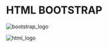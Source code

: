 # HTML BOOTSTRAP

![bootstrap_logo](Assets/png-clipart-bootstrap-full-logo-tech-companies)

![html_logo](Assets/png-transparent-html5-icon-•-html-social-network-icon)
